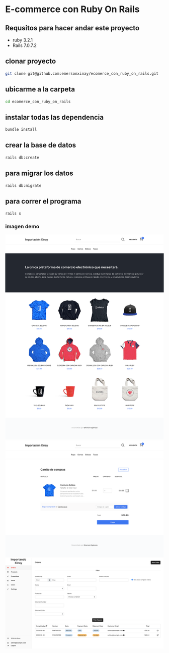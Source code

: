 # E-commerce con Ruby On Rails 
## Requsitos para hacer andar este proyecto 

<ul>
  <li>ruby 3.2.1 </li>
  <li>Rails 7.0.7.2 </li>
</ul>

## clonar proyecto 
```bash
git clone git@github.com:emersonxinay/ecomerce_con_ruby_on_rails.git
```
## ubicarme a la carpeta 
```bash
cd ecomerce_con_ruby_on_rails
```

## instalar todas las dependencia
```bash
bundle install
```

## crear la base de datos 
```bash
rails db:create
```

## para migrar los datos 
```bash
rails db:migrate
```

## para correr el programa
```bash
rails s
```
### imagen demo
<img src="./app/assets/images/inicio.png">

<img src="./app/assets/images/compra.png">

<img src="./app/assets/images/admin.png">


